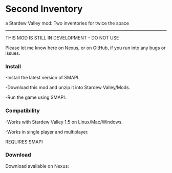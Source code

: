﻿# Second Inventory
a Stardew Valley mod: Two inventories for twice the space

---

THIS MOD IS STILL IN DEVELOPMENT - DO NOT USE

Please let me know here on Nexus, or on GitHub, if you run into any bugs or issues.

### Install

-Install the latest version of SMAPI.
    
-Download this mod and unzip it into Stardew Valley/Mods.
    
-Run the game using SMAPI.
    
### Compatibility

-Works with Stardew Valley 1.5 on Linux/Mac/Windows.
    
-Works in single player and multiplayer.

REQUIRES SMAPI

### Download

Download available on Nexus:

